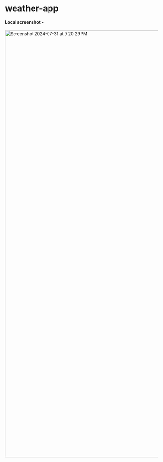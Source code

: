 # weather-app

#### Local screenshot - 
<img width="1403" alt="Screenshot 2024-07-31 at 9 20 29 PM" src="https://github.com/user-attachments/assets/e8062f78-ab94-4e91-811b-12109cb2ee08">
